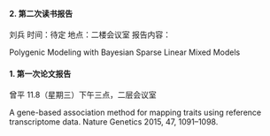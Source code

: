 

#### 2. 第二次读书报告
刘兵
时间：待定 地点：二楼会议室
报告内容：

Polygenic Modeling with Bayesian Sparse Linear Mixed Models 

#### 1. 第一次论文报告
曾平
11.8（星期三）下午三点，二层会议室

A gene-based association method for mapping traits using reference transcriptome data. Nature Genetics 2015, 47, 1091–1098.
